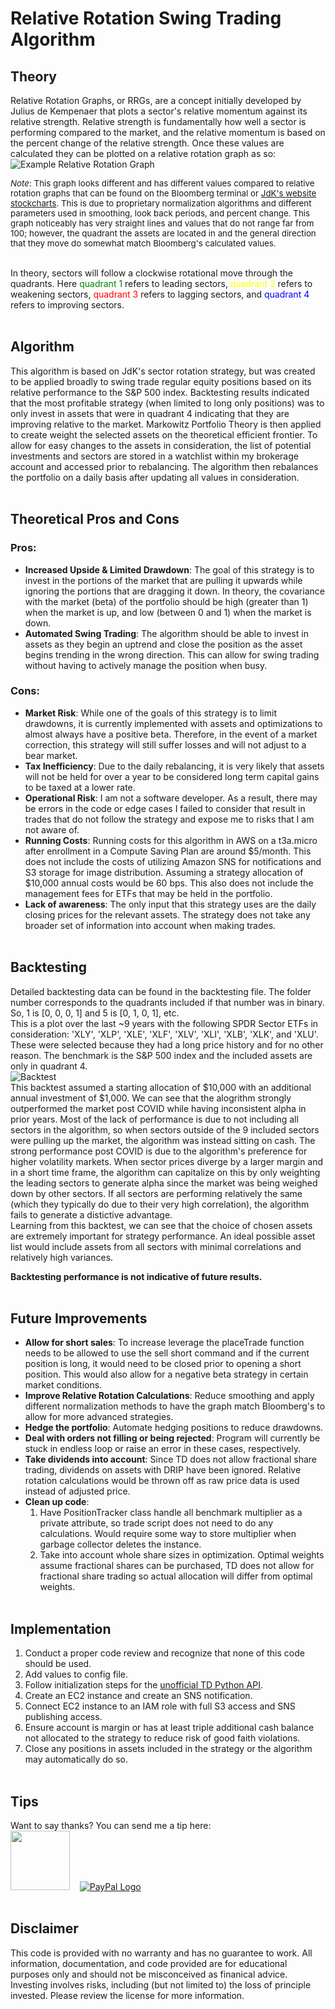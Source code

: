 # Relative Rotation Swing Trading Algorithm
## Theory
Relative Rotation Graphs, or RRGs, are a concept initially developed by Julius de Kempenaer that plots a sector's relative momentum against its relative strength. Relative strength is fundamentally how well a sector is performing compared to the market, and the relative momentum is based on the percent change of the relative strength. Once these values are calculated they can be plotted on a relative rotation graph as so:<br>
![Example Relative Rotation Graph](http://rrg.tathgir.com/example-rrg-new.png) <br>

<span style="font-size:10pt;">*Note*: This graph looks different and has different values compared to relative rotation graphs that can be found on the Bloomberg terminal or [JdK's website stockcharts](stockcharts.com). This is due to proprietary normalization algorithms and different parameters used in smoothing, look back periods, and percent change. This graph noticeably has very straight lines and values that do not range far from 100; however, the quadrant the assets are located in and the general direction that they move do somewhat match Bloomberg's calculated values.</span><br><br>

In theory, sectors will follow a clockwise rotational move through the quadrants. Here <span style="color:green">quadrant 1</span> refers to leading sectors, <span style="color:yellow">quadrant 2</span> refers to weakening sectors, <span style="color:red">quadrant 3</span> refers to lagging sectors, and <span style="color:blue">quadrant 4</span> refers to improving sectors. <br><br>

## Algorithm
This algorithm is based on JdK's sector rotation strategy, but was created to be applied broadly to swing trade regular equity positions based on its relative performance to the S&P 500 index. Backtesting results indicated that the most profitable strategy (when limited to long only positions) was to only invest in assets that were in quadrant 4 indicating that they are improving relative to the market. Markowitz Portfolio Theory is then applied to create weight the selected assets on the theoretical efficient frontier. To allow for easy changes to the assets in consideration, the list of potential investments and sectors are stored in a watchlist within my brokerage account and accessed prior to rebalancing. The algorithm then rebalances the portfolio on a daily basis after updating all values in consideration.<br><br>

## Theoretical Pros and Cons
### Pros:
* **Increased Upside & Limited Drawdown**: The goal of this strategy is to invest in the portions of the market that are pulling it upwards while ignoring the portions that are dragging it down. In theory, the covariance with the market (beta) of the portfolio should be high (greater than 1) when the market is up, and low (between 0 and 1) when the market is down.
* **Automated Swing Trading**: The algorithm should be able to invest in assets as they begin an uptrend and close the position as the asset begins trending in the wrong direction. This can allow for swing trading without having to actively manage the position when busy.<br>
### Cons:
* **Market Risk**: While one of the goals of this strategy is to limit drawdowns, it is currently implemented with assets and optimizations to almost always have a positive beta. Therefore, in the event of a market correction, this strategy will still suffer losses and will not adjust to a bear market.
* **Tax Inefficiency**: Due to the daily rebalancing, it is very likely that assets will not be held for over a year to be considered long term capital gains to be taxed at a lower rate.
* **Operational Risk**: I am not a software developer. As a result, there may be errors in the code or edge cases I failed to consider that result in trades that do not follow the strategy and expose me to risks that I am not aware of.
* **Running Costs**: Running costs for this algorithm in AWS on a t3a.micro after enrollment in a Compute Saving Plan are around $5/month. This does not include the costs of utilizing Amazon SNS for notifications and S3 storage for image distribution. Assuming a strategy allocation of $10,000 annual costs would be 60 bps. This also does not include the management fees for ETFs that may be held in the portfolio.
* **Lack of awareness**: The only input that this strategy uses are the daily closing prices for the relevant assets. The strategy does not take any broader set of information into account when making trades.<br><br>

## Backtesting
Detailed backtesting data can be found in the backtesting file. The folder number corresponds to the quadrants included if that number was in binary. So, 1 is [0, 0, 0, 1] and 5 is [0, 1, 0, 1], etc.<br>
This is a plot over the last ~9 years with the following SPDR Sector ETFs in consideration: 'XLY', 'XLP', 'XLE', 'XLF', 'XLV', 'XLI', 'XLB', 'XLK', and 'XLU'. These were selected because they had a long price history and for no other reason. The benchmark is the S&P 500 index and the included assets are only in quadrant 4.<br>
![Backtest](http://rrg.tathgir.com/example-backtest-new.png)<br>
This backtest assumed a starting allocation of $10,000 with an additional annual investment of $1,000. We can see that the alogrithm strongly outperformed the market post COVID while having inconsistent alpha in prior years. Most of the lack of performance is due to not including all sectors in the algorithm, so when sectors outside of the 9 included sectors were pulling up the market, the algorithm was instead sitting on cash. The strong performance post COVID is due to the algorithm's preference for higher volatility markets. When sector prices diverge by a larger margin and in a short time frame, the algorithm can capitalize on this by only weighting the leading sectors to generate alpha since the market was being weighed down by other sectors. If all sectors are performing relatively the same (which they typically do due to their very high correlation), the algorithm fails to generate a distictive advantage.<br>
Learning from this backtest, we can see that the choice of chosen assets are extremely important for strategy performance. An ideal possible asset list would include assets from all sectors with minimal correlations and relatively high variances.<br>

**Backtesting performance is not indicative of future results.**<br><br>

## Future Improvements
* **Allow for short sales**: To increase leverage the placeTrade function needs to be allowed to use the sell short command and if the current position is long, it would need to be closed prior to opening a short position. This would also allow for a negative beta strategy in certain market conditions.
* **Improve Relative Rotation Calculations**: Reduce smoothing and apply different normalization methods to have the graph match Bloomberg's to allow for more advanced strategies.
* **Hedge the portfolio**: Automate hedging positions to reduce drawdowns.
* **Deal with orders not filling or being rejected**: Program will currently be stuck in endless loop or raise an error in these cases, respectively.
* **Take dividends into account**: Since TD does not allow fractional share trading, dividends on assets with DRIP have been ignored. Relative rotation calculations would be thrown off as raw price data is used instead of adjusted price.
* **Clean up code**:
    1. Have PositionTracker class handle all benchmark multiplier as a private attribute, so trade script does not need to do any calculations. Would require some way to store multiplier when garbage collector deletes the instance.
    2. Take into account whole share sizes in optimization. Optimal weights assume fractional shares can be purchased, TD does not allow for fractional share trading so actual allocation will differ from optimal weights.<br><br>

## Implementation
1. Conduct a proper code review and recognize that none of this code should be used.
2. Add values to config file.
3. Follow initialization steps for the [unofficial TD Python API](https://github.com/areed1192/td-ameritrade-python-api).
4. Create an EC2 instance and create an SNS notification.
5. Connect EC2 instance to an IAM role with full S3 access and SNS publishing access.
6. Ensure account is margin or has at least triple additional cash balance not allocated to the strategy to reduce risk of good faith violations.
7. Close any positions in assets included in the strategy or the algorithm may automatically do so.<br><br>


## Tips
Want to say thanks? You can send me a tip here:<br>
[<img src="https://cdn1.venmo.com/marketing/images/branding/venmo-icon.svg" width="95" height="95" />](https://venmo.com/code?user_id=2901264383868928600&created=1642144602.2140841&printed=1)&nbsp;&nbsp;&nbsp;&nbsp;[![PayPal Logo](https://www.paypalobjects.com/webstatic/mktg/logo/pp_cc_mark_74x46.jpg)](https://paypal.me/ShauryaTathgir)<br><br>


## Disclaimer
This code is provided with no warranty and has no guarantee to work. All information, documentation, and code provided are for educational purposes only and should not be misconceived as finanical advice. Investing involves risks, including (but not limited to) the loss of principle invested. Please review the license for more information.